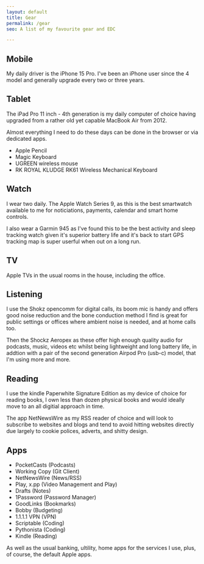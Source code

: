```yaml
---
layout: default
title: Gear
permalink: /gear
seo: A list of my favourite gear and EDC

---
```


## Mobile

My daily driver is the iPhone 15 Pro. I've been an iPhone user since the 4 model and generally upgrade every two or three years.


## Tablet

The iPad Pro 11 inch - 4th generation is my daily computer of choice having upgraded from a rather old yet capable MacBook Air from 2012. 

Almost everything I need to do these days can be done in the browser or via dedicated apps.

- Apple Pencil
- Magic Keyboard
- UGREEN wireless mouse
- RK ROYAL KLUDGE RK61 Wireless Mechanical Keyboard

## Watch

I wear two daily. The Apple Watch Series 9, as this is the best smartwatch available to me for noticiations, payments, calendar and smart home controls.

I also wear a Garmin 945 as I've found this to be the best activity and sleep tracking watch given it's superior battery life and it's back to start GPS tracking map is super userful when out on a long run.


## TV

Apple TVs in the usual rooms in the house, including the office.

## Listening

I use the Shokz opencomm for digital calls, its boom mic is handy and offers good noise reduction and the bone conduction method I find is great for public settings or offices where ambient noise is needed, and at home calls too.

Then the Shockz Aeropex as these offer high enough quality audio for podcasts, music, videos etc whilst being lightweight and long battery life, in addtion with a pair of the second generation Airpod Pro (usb-c) model, that I'm using more and more.

## Reading

I use the kindle Paperwhite Signature Edition as my device of choice for reading books, I own less than dozen physical books and would ideally move to an all digitial approach in time.

The app NetNewsWire as my RSS reader of choice and will look to subscribe to websites and blogs and tend to avoid hitting websites directly due largely to cookie polices, adverts, and shitty design.


## Apps
 
- PocketCasts (Podcasts)
- Working Copy (Git Client)
- NetNewsWire (News/RSS)
- Play, x.pp (Video Management and Play)
- Drafts (Notes)
- 1Password (Password Manager)
- GoodLinks (Bookmarks)
- Bobby (Budgeting)
- 1.1.1.1 VPN (VPN)
- Scriptable (Coding)
- Pythonista (Coding)
- Kindle (Reading)

As well as the usual banking, ultility, home apps for the services I use, plus, of course, the default Apple apps.
